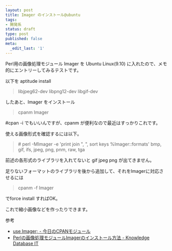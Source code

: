 ```yaml
---
layout: post
title: Imager のインストール@ubuntu
tags:
- 開発系
status: draft
type: post
published: false
meta:
  _edit_last: '1'
---
```

Perl用の画像処理モジュール Imager を Ubuntu Linux(9.10) に入れたので、メモ的にエントリーしてみるテストです。

以下を aptitude install

<blockquote>libjpeg62-dev libpng12-dev libgif-dev</blockquote>
したあと、Imager をインストール
<blockquote>cpanm Imager</blockquote>

#cpan -i でもいいんですが、cpanm が便利なので最近はすっかりこれです。

使える画像形式を確認するには以下。

<blockquote># perl -MImager -e 'print join ", ", sort keys %Imager::formats'
bmp, gif, ifs, jpeg, png, pnm, raw, tga</blockquote>

前述の各形式のライブラリを入れてないと gif jpeg png が出てきません。

足りないフォーマットのライブラリを後から追加して、それをImagerに対応させるには

<blockquote>cpanm -f Imager</blockquote>

でforce install すればOK。

これで縮小画像などを作ったりできます。

参考

- <a href="http://e8y.net/mag/012-imager/">use Imager; - 今日のCPANモジュール</a>
- <a href="http://it.kndb.jp/entry/show/id/2572">Perlの画像処理モジュールImagerのインストール方法 - Knowledge Database IT</a>

